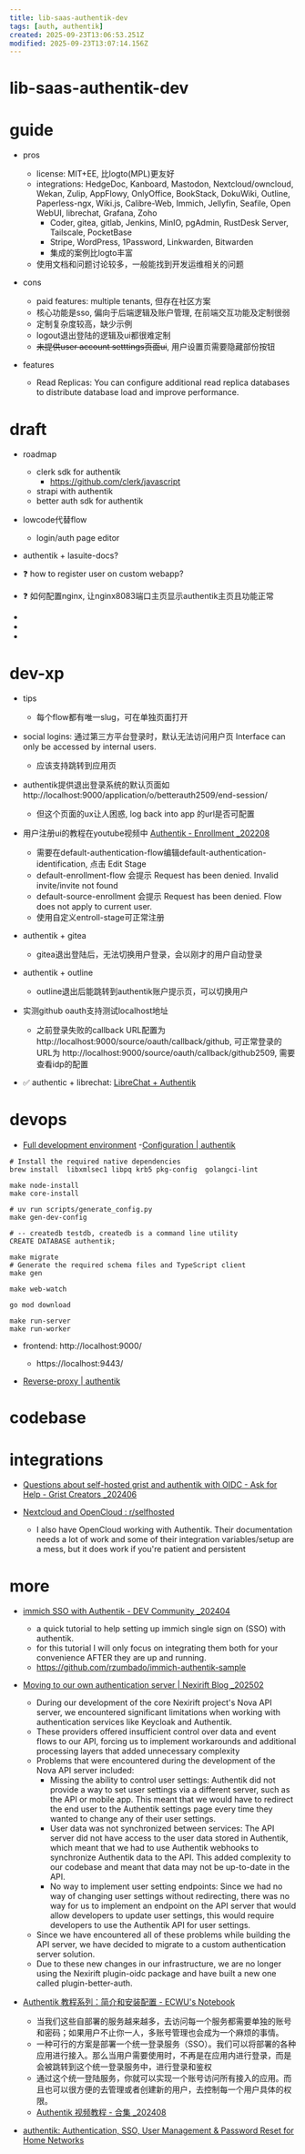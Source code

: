 ```yaml
---
title: lib-saas-authentik-dev
tags: [auth, authentik]
created: 2025-09-23T13:06:53.251Z
modified: 2025-09-23T13:07:14.156Z
---
```


# lib-saas-authentik-dev

# guide

- pros
  - license: MIT+EE, 比logto(MPL)更友好
  - integrations: HedgeDoc, Kanboard, Mastodon, Nextcloud/owncloud, Wekan, Zulip, AppFlowy, OnlyOffice, BookStack, DokuWiki, Outline, Paperless-ngx, Wiki.js, Calibre-Web, Immich, Jellyfin, Seafile, Open WebUI, librechat, Grafana, Zoho
    - Coder, gitea, gitlab, Jenkins, MinIO, pgAdmin, RustDesk Server, Tailscale, PocketBase
    - Stripe, WordPress, 1Password, Linkwarden, Bitwarden
    - 集成的案例比logto丰富
  - 使用文档和问题讨论较多，一般能找到开发运维相关的问题

- cons
  - paid features: multiple tenants, 但存在社区方案
  - 核心功能是sso, 偏向于后端逻辑及账户管理, 在前端交互功能及定制很弱
  - 定制复杂度较高，缺少示例
  - logout退出登陆的逻辑及ui都很难定制
  - ~~未提供user account setttings页面ui~~, 用户设置页需要隐藏部份按钮

- features
  - Read Replicas: You can configure additional read replica databases to distribute database load and improve performance.
# draft
- roadmap
  - clerk sdk for authentik
    - https://github.com/clerk/javascript
  - strapi with authentik
  - better auth sdk for authentik

- lowcode代替flow
  - login/auth page editor

- authentik + lasuite-docs?

- ❓ how to register user on custom webapp?

- ❓ 如何配置nginx, 让nginx8083端口主页显示authentik主页且功能正常

- 
- 
- 

# dev-xp
- tips
  - 每个flow都有唯一slug，可在单独页面打开

- social logins: 通过第三方平台登录时，默认无法访问用户页 Interface can only be accessed by internal users.
  - 应该支持跳转到应用页

- authentik提供退出登录系统的默认页面如 http://localhost:9000/application/o/betterauth2509/end-session/
  - 但这个页面的ux让人困惑, log back into app 的url是否可配置

- 用户注册ui的教程在youtube视频中 [Authentik - Enrollment  _202208](https://www.youtube.com/watch?v=mGOTpRfulfQ)
  - 需要在default-authentication-flow编辑default-authentication-identification, 点击 Edit Stage
  - default-enrollment-flow 会提示 Request has been denied. Invalid invite/invite not found
  - default-source-enrollment 会提示 Request has been denied. Flow does not apply to current user.
  - 使用自定义entroll-stage可正常注册

- authentik + gitea
  - gitea退出登陆后，无法切换用户登录，会以刚才的用户自动登录

- authentik + outline
  - outline退出后能跳转到authentik账户提示页，可以切换用户

- 实测github oauth支持测试localhost地址
  - 之前登录失败的callback URL配置为 http://localhost:9000/source/oauth/callback/github, 可正常登录的URL为 http://localhost:9000/source/oauth/callback/github2509, 需要查看idp的配置

- ✅ authentic + librechat: [LibreChat + Authentik](https://www.librechat.ai/docs/configuration/authentication/OAuth2-OIDC/authentik)
# devops
- [Full development environment](https://docs.goauthentik.io/developer-docs/setup/full-dev-environment/)
-[Configuration | authentik](https://docs.goauthentik.io/install-config/configuration/)

```shell
# Install the required native dependencies 
brew install  libxmlsec1 libpq krb5 pkg-config  golangci-lint

make node-install
make core-install

# uv run scripts/generate_config.py
make gen-dev-config

# -- createdb testdb, createdb is a command line utility
CREATE DATABASE authentik;

make migrate
# Generate the required schema files and TypeScript client
make gen

make web-watch

go mod download

make run-server
make run-worker
```

- frontend: http://localhost:9000/
  - https://localhost:9443/

- [Reverse-proxy | authentik](https://docs.goauthentik.io/install-config/reverse-proxy/)
# codebase

# integrations

- [Questions about self-hosted grist and authentik with OIDC - Ask for Help - Grist Creators _202406](https://community.getgrist.com/t/questions-about-self-hosted-grist-and-authentik-with-oidc/5250)

- [Nextcloud and OpenCloud : r/selfhosted](https://www.reddit.com/r/selfhosted/comments/1lrmj17/nextcloud_and_opencloud/)
  - I also have OpenCloud working with Authentik. Their documentation needs a lot of work and some of their integration variables/setup are a mess, but it does work if you're patient and persistent
# more
- [immich SSO with Authentik - DEV Community _202404](https://dev.to/rzumbado/immich-sso-with-authentik-2gi9)
  - a quick tutorial to help setting up immich single sign on (SSO) with authentik.
  - for this tutorial I will only focus on integrating them both for your convenience AFTER they are up and running.
  - https://github.com/rzumbado/immich-authentik-sample

- [Moving to our own authentication server | Nexirift Blog _202502](https://blog.nexirift.com/blog/moving-to-our-own-authentication-server)
  - During our development of the core Nexirift project's Nova API server, we encountered significant limitations when working with authentication services like Keycloak and Authentik. 
  - These providers offered insufficient control over data and event flows to our API, forcing us to implement workarounds and additional processing layers that added unnecessary complexity 
  - Problems that were encountered during the development of the Nova API server included:
    - Missing the ability to control user settings: Authentik did not provide a way to set user settings via a different server, such as the API or mobile app. This meant that we would have to redirect the end user to the Authentik settings page every time they wanted to change any of their user settings.
    - User data was not synchronized between services: The API server did not have access to the user data stored in Authentik, which meant that we had to use Authentik webhooks to synchronize Authentik data to the API. This added complexity to our codebase and meant that data may not be up-to-date in the API.
    - No way to implement user setting endpoints: Since we had no way of changing user settings without redirecting, there was no way for us to implement an endpoint on the API server that would allow developers to update user settings, this would require developers to use the Authentik API for user settings.
  - Since we have encountered all of these problems while building the API server, we have decided to migrate to a custom authentication server solution. 
  - Due to these new changes in our infrastructure, we are no longer using the Nexirift plugin-oidc package and have built a new one called plugin-better-auth.

- [Authentik 教程系列：简介和安装配置 - ECWU's Notebook](https://ecwuuuuu.com/post/authentik-tutorial-1-introduction-and-install/)
  - 当我们这些自部署的服务越来越多，去访问每一个服务都需要单独的账号和密码；如果用户不止你一人，多账号管理也会成为一个麻烦的事情。
  - 一种可行的方案是部署一个统一登录服务（SSO）。我们可以将部署的各种应用进行接入。那么当用户需要使用时，不再是在应用内进行登录，而是会被跳转到这个统一登录服务中，进行登录和鉴权
  - 通过这个统一登陆服务，你就可以实现一个账号访问所有接入的应用。而且也可以很方便的去管理或者创建新的用户，去控制每一个用户具体的权限。
  - [Authentik 视频教程 - 合集 _202408](https://ecwuuuuu.com/post/authentik-tutorial-video/)

- [authentik: Authentication, SSO, User Management & Password Reset for Home Networks](https://helgeklein.com/blog/authentik-authentication-sso-user-management-password-reset-for-home-networks/)
